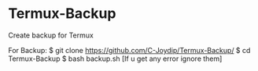 # Termux-Backup
Create backup for Termux

For Backup:
$ git clone https://github.com/C-Joydip/Termux-Backup/
$ cd Termux-Backup
$ bash backup.sh
[If u get any error ignore them]
